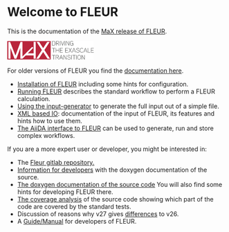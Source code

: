 # Welcome to FLEUR

This is the documentation of the [MaX release of FLEUR](https://www.flapw.de/pm/index.php?n=FLEUR.Downloads).

[![MaX-logo](img/MaX.png)](http://www.max-centre.eu)

For older versions of FLEUR you find the 
[documentation here](https://www.flapw.de/pm/index.php?n=User-Documentation.OldDocs). 

* [Installation of FLEUR](Install.md) including some hints for configuration.
* [Running FLEUR](Running.md) describes the standard workflow to perform a FLEUR calculation.
* [Using the input-generator](inpgen.md) to generate the full input out of a simple file.
* [XML based IO](xmlio.md): documentation of the input of FLEUR, its features and hints how to use them.
* [The AiiDA interface to FLEUR](http://aiida-fleur.readthedocs.io/en/develop/) can be used to generate, run and store complex workflows.

If you are a more expert user or developer, you might be interested in:

* The [Fleur gitlab repository.](https://iffgit.fz-juelich.de/fleur/fleur/)
* [Information for developers](developers.md) with the doxygen documentation of the source.
* [The doxygen documentation of the source code](https://fleur.iffgit.fz-juelich.de/fleur/html|) You will also find some hints for developing FLEUR there.
* [The coverage analysis](https://fleur.iffgit.fz-juelich.de/fleur/coverage_html) of the source code showing which part of the code are covered by the standard tests.
* Discussion of reasons why v27 gives [differences](v26differences.md) to v26.
* A [Guide/Manual](developers.md) for developers of FLEUR.

